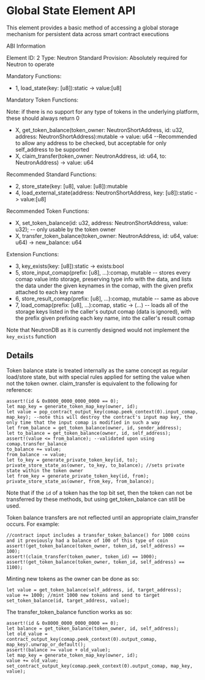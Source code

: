 # Global State Element API

This element provides a basic method of accessing a global storage mechanism for persistent data across smart contract executions

ABI Information

Element ID: 2
Type: Neutron Standard
Provision: Absolutely required for Neutron to operate

Mandatory Functions:

* 1, load_state(key: [u8]):static -> value:[u8]

Mandatory Token Functions:

Note: if there is no support for any type of tokens in the underlying platform, these should always return 0 

* X, get_token_balance(token_owner: NeutronShortAddress, id: u32, address: NeutronShortAddress):mutable -> value: u64 --Recommended to allow any address to be checked, but acceptable for only self_address to be supported
* X, claim_transfer(token_owner: NeutronAddress, id: u64, to: NeutronAddress) -> value: u64

Recommended Standard Functions:

* 2, store_state(key: [u8], value: [u8]):mutable
* 4, load_external_state(address: NeutronShortAddress, key: [u8]):static -> value:[u8]

Recommended Token Functions:

* X, set_token_balance(id: u32, address: NeutronShortAddress, value: u32); -- only usable by the token owner
* X, transfer_token_balance(token_owner: NeutronAddress, id: u64, value: u64) -> new_balance: u64

Extension Functions:
* 3, key_exists(key: [u8]):static -> exists:bool
* 5, store_input_comap(prefix: [u8], ...):comap, mutable -- stores every comap value into storage, preserving type info with the data, and lists the data under the given keynames in the comap, with the given prefix attached to each key name
* 6, store_result_comap(prefix: [u8], ...):comap, mutable -- same as above
* 7, load_comap(prefix: [u8], ...):comap, static -> (...) -- loads all of the storage keys listed in the caller's output comap (data is ignored), with the prefix given prefixing each key name, into the caller's result comap 

Note that NeutronDB as it is currently designed would not implement the `key_exists` function

## Details

Token balance state is treated internally as the same concept as regular load/store state, but with special rules applied for setting the value when not the token owner. claim_transfer is equivalent to the following for reference:

    assert!(id & 0x8000_0000_0000_0000 == 0);
    let map_key = generate_token_map_key(owner, id);
    let value = pop_contract_output_key(comap.peek_context(0).input_comap, map_key); --note this will destroy the contract's input map key, the only time that the input comap is modified in such a way
    let from_balance = get_token_balance(owner, id, sender_address);
    let to_balance = get_token_balance(owner, id, self_address);
    assert!(value <= from_balance); --validated upon using comap.transfer_balance
    to_balance += value;
    from_balance -= value;
    let to_key = generate_private_token_key(id, to);
    private_store_state_as(owner, to_key, to_balance); //sets private state within the token owner 
    let from_key = generate_private_token_key(id, from);
    private_store_state_as(owner, from_key, from_balance);

Note that if the `id` of a token has the top bit set, then the token can not be transferred by these methods, but using get_token_balance can still be used. 

Token balance transfers are not reflected until an appropriate claim_transfer occurs. For example:

    //contract input includes a transfer_token_balance() for 1000 coins and it previously had a balance of 100 of this type of coin
    assert!(get_token_balance(token_owner, token_id, self_address) == 100);
    assert!(claim_transfer(token_owner, token_id) == 1000);
    assert!(get_token_balance(token_owner, token_id, self_address) == 1100);

Minting new tokens as the owner can be done as so:

    let value = get_token_balance(self_address, id, target_address);
    value += 1000; //mint 1000 new tokens and send to target
    set_token_balance(id, target_address, value);

The transfer_token_balance function works as so:

    assert!(id & 0x8000_0000_0000_0000 == 0);
    let balance = get_token_balance(token_owner, id, self_address);
    let old_value = contract_output_key(comap.peek_context(0).output_comap, map_key).unwrap_or_default();
    assert!(balance >= value + old_value);
    let map_key = generate_token_map_key(owner, id);
    value += old_value;
    set_contract_output_key(comap.peek_context(0).output_comap, map_key, value);




